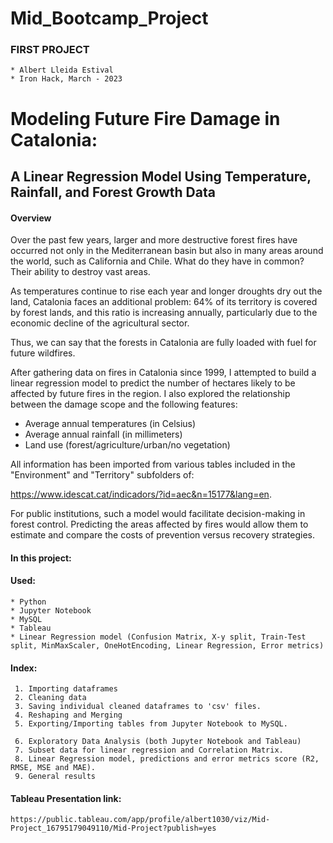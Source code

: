 # Mid_Bootcamp_Project

### FIRST PROJECT

    * Albert Lleida Estival
    * Iron Hack, March - 2023



# Modeling Future Fire Damage in Catalonia: 
## A Linear Regression Model Using Temperature, Rainfall, and Forest Growth Data



#### Overview

Over the past few years, larger and more destructive forest fires have occurred not only in the Mediterranean basin but also in many areas around the world, such as California and Chile. What do they have in common? Their ability to destroy vast areas.

As temperatures continue to rise each year and longer droughts dry out the land, Catalonia faces an additional problem: 64% of its territory is covered by forest lands, and this ratio is increasing annually, particularly due to the economic decline of the agricultural sector.

Thus, we can say that the forests in Catalonia are fully loaded with fuel for future wildfires.


After gathering data on fires in Catalonia since 1999, I attempted to build a linear regression model to predict the number of hectares likely to be affected by future fires in the region. I also explored the relationship between the damage scope and the following features:

- Average annual temperatures (in Celsius)
- Average annual rainfall (in millimeters)
- Land use (forest/agriculture/urban/no vegetation)

All information has been imported from various tables included in the "Environment" and "Territory" subfolders of:

https://www.idescat.cat/indicadors/?id=aec&n=15177&lang=en.

For public institutions, such a model would facilitate decision-making in forest control. Predicting the areas affected by fires would allow them to estimate and compare the costs of prevention versus recovery strategies.




#### In this project:

#### Used:

    * Python
    * Jupyter Notebook
    * MySQL
    * Tableau
    * Linear Regression model (Confusion Matrix, X-y split, Train-Test split, MinMaxScaler, OneHotEncoding, Linear Regression, Error metrics)


#### Index:

     1. Importing dataframes
     2. Cleaning data
     3. Saving individual cleaned dataframes to 'csv' files.
     4. Reshaping and Merging
     5. Exporting/Importing tables from Jupyter Notebook to MySQL.
     
     6. Exploratory Data Analysis (both Jupyter Notebook and Tableau)
     7. Subset data for linear regression and Correlation Matrix.
     8. Linear Regression model, predictions and error metrics score (R2, RMSE, MSE and MAE).
     9. General results

#### Tableau Presentation link:
    
    https://public.tableau.com/app/profile/albert1030/viz/Mid-Project_16795179049110/Mid-Project?publish=yes 


